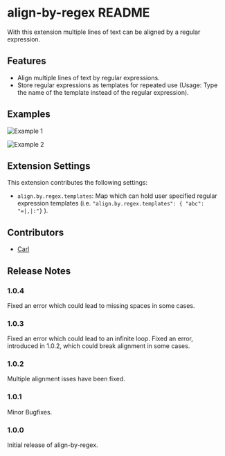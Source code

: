 # align-by-regex README

With this extension multiple lines of text can be aligned by a regular expression.

## Features

- Align multiple lines of text by regular expressions.
- Store regular expressions as templates for repeated use (Usage: Type the name of the template instead of the regular expression).

## Examples

![Example 1](https://github.com/janjoerke/vscode-align-by-regex/raw/master/images/example1.gif)

![Example 2](https://github.com/janjoerke/vscode-align-by-regex/raw/master/images/example2.gif)

## Extension Settings

This extension contributes the following settings:

* `align.by.regex.templates`: Map which can hold user specified regular expression templates (i.e. `"align.by.regex.templates": { "abc": "=|,|:"}` ).

## Contributors

* [Carl](https://github.com/softwareape)

## Release Notes

### 1.0.4

Fixed an error which could lead to missing spaces in some cases.

### 1.0.3

Fixed an error which could lead to an infinite loop.
Fixed an error, introduced in 1.0.2, which could break alignment in some cases.

### 1.0.2

Multiple alignment isses have been fixed.

### 1.0.1

Minor Bugfixes.

### 1.0.0

Initial release of align-by-regex.
